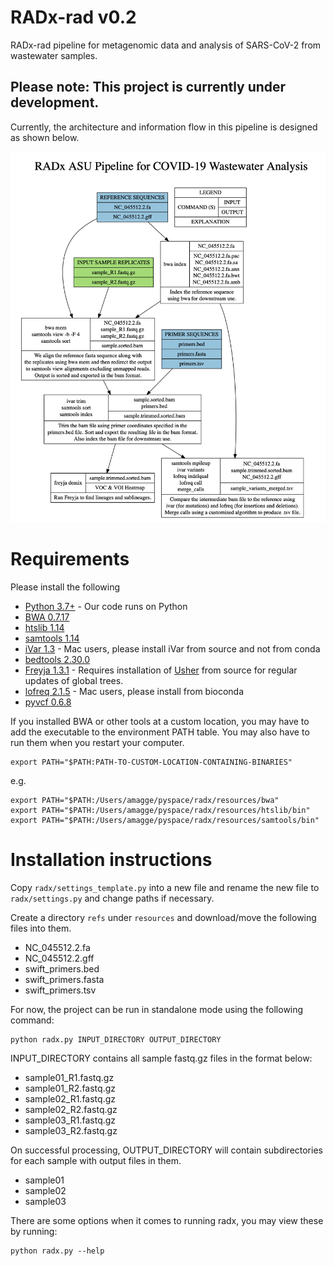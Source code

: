 # RADx-rad v0.2
RADx-rad pipeline for metagenomic data and analysis of SARS-CoV-2 from wastewater samples.

## Please note: This project is currently under development.

Currently, the architecture and information flow in this pipeline is designed as shown below.

![arch](resources/radx-arch.png)

# Requirements
Please install the following 
* [Python 3.7+](https://www.python.org) - Our code runs on Python
* [BWA 0.7.17](https://github.com/lh3/bwa)
* [htslib 1.14](http://www.htslib.org/download/)
* [samtools 1.14](http://www.htslib.org/download/)
* [iVar 1.3](https://github.com/andersen-lab/ivar) - Mac users, please install iVar from source and not from conda
* [bedtools 2.30.0](https://bedtools.readthedocs.io/en/latest/content/installation.html)
* [Freyja 1.3.1](https://github.com/andersen-lab/Freyja) - Requires installation of [Usher](https://usher-wiki.readthedocs.io/en/latest/Installation.html) from source for regular updates of global trees.
* [lofreq 2.1.5](https://github.com/CSB5/lofreq) - Mac users, please install from bioconda
* [pyvcf 0.6.8](https://pyvcf.readthedocs.io/en/latest/)

If you installed BWA or other tools at a custom location, you may have to add the executable to the environment PATH table. You may also have to run them when you restart your computer.  
```
export PATH="$PATH:PATH-TO-CUSTOM-LOCATION-CONTAINING-BINARIES"
```
e.g.
```
export PATH="$PATH:/Users/amagge/pyspace/radx/resources/bwa"
export PATH="$PATH:/Users/amagge/pyspace/radx/resources/htslib/bin"
export PATH="$PATH:/Users/amagge/pyspace/radx/resources/samtools/bin"
```

# Installation instructions
Copy ```radx/settings_template.py``` into a new file and rename the new file to ```radx/settings.py``` and change paths if necessary.

Create a directory ```refs``` under ```resources``` and download/move the following files into them.
* NC_045512.2.fa
* NC_045512.2.gff
* swift_primers.bed
* swift_primers.fasta
* swift_primers.tsv

For now, the project can be run in standalone mode using the following command:
```
python radx.py INPUT_DIRECTORY OUTPUT_DIRECTORY
```

INPUT_DIRECTORY contains all sample fastq.gz files in the format below:
* sample01_R1.fastq.gz
* sample01_R2.fastq.gz
* sample02_R1.fastq.gz
* sample02_R2.fastq.gz
* sample03_R1.fastq.gz
* sample03_R2.fastq.gz


On successful processing, OUTPUT_DIRECTORY will contain subdirectories for each sample with output files in them. 
* sample01
* sample02
* sample03

There are some options when it comes to running radx, you may view these by running:
```
python radx.py --help
```
